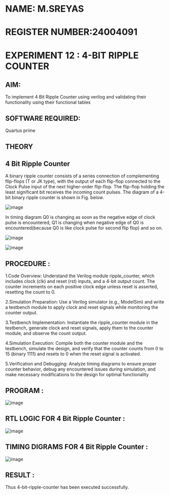 # NAME: M.SREYAS
# REGISTER NUMBER:24004091
# EXPERIMENT 12 : 4-BIT RIPPLE COUNTER

## AIM:

To implement  4 Bit Ripple Counter using verilog and validating their functionality using their functional tables

## SOFTWARE REQUIRED:

Quartus prime

## THEORY

## 4 Bit Ripple Counter

A binary ripple counter consists of a series connection of complementing flip-flops (T or JK type), with the output of each flip-flop connected to the Clock Pulse input of the next higher-order flip-flop. The flip-flop holding the least significant bit receives the incoming count pulses. The diagram of a 4-bit binary ripple counter is shown in Fig. below.

![image](https://github.com/naavaneetha/4-BIT-RIPPLE-COUNTER/assets/154305477/cb4b74d4-31ab-4359-95d0-d22e67daba13)

In timing diagram Q0 is changing as soon as the negative edge of clock pulse is encountered, Q1 is changing when negative edge of Q0 is encountered(because Q0 is like clock pulse for second flip flop) and so on.

![image](https://github.com/naavaneetha/4-BIT-RIPPLE-COUNTER/assets/154305477/a573a7d6-014e-4e54-93e6-e2ac9530960b)

![image](https://github.com/naavaneetha/4-BIT-RIPPLE-COUNTER/assets/154305477/85e1958a-2fc1-49bb-9a9f-d58ccbf3663c)

## PROCEDURE :
1.Code Overview: Understand the Verilog module ripple_counter, which includes clock (clk) and reset (rst) inputs, and a 4-bit output count. The counter increments on each positive clock edge unless reset is asserted, resetting the count to 0.

2.Simulation Preparation: Use a Verilog simulator (e.g., ModelSim) and write a testbench module to apply clock and reset signals while monitoring the counter output.

3.Testbench Implementation: Instantiate the ripple_counter module in the testbench, generate clock and reset signals, apply them to the counter module, and observe the count output.

4.Simulation Execution: Compile both the counter module and the testbench, simulate the design, and verify that the counter counts from 0 to 15 (binary 1111) and resets to 0 when the reset signal is activated.

5.Verification and Debugging: Analyze timing diagrams to ensure proper counter behavior, debug any encountered issues during simulation, and make necessary modifications to the design for optimal functionality


## PROGRAM :
![image](https://github.com/user-attachments/assets/14a940c2-f88e-441a-9750-81f273e6346a)



## RTL LOGIC FOR 4 Bit Ripple Counter :
![image](https://github.com/user-attachments/assets/8b12b773-85e2-4a4c-9a0a-b36e2e91610c)


## TIMING DIGRAMS FOR 4 Bit Ripple Counter :
![image](https://github.com/user-attachments/assets/66e6636c-9d7e-495f-a1e6-e361afaf0ce9)


## RESULT :
Thus 4-bit-ripple-counter has been executed successfully.
